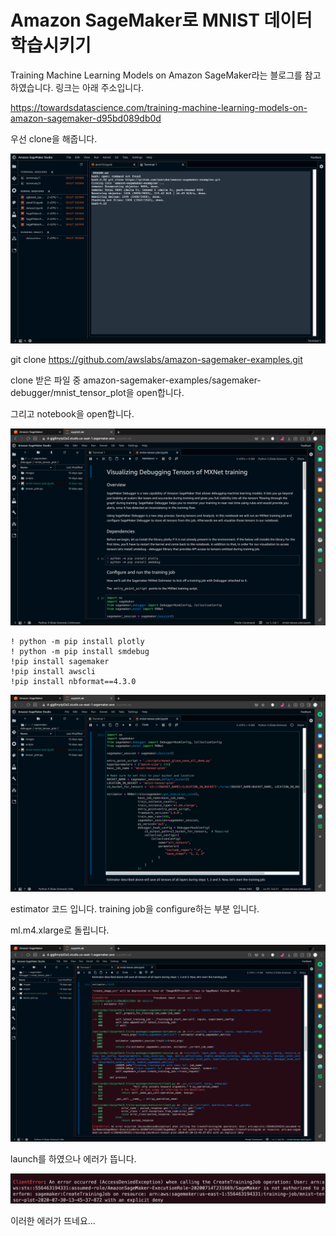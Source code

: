 # Amazon SageMaker로 MNIST 데이터 학습시키기

Training Machine Learning Models on Amazon SageMaker라는 블로그를 참고하였습니다. 링크는 아래 주소입니다.

https://towardsdatascience.com/training-machine-learning-models-on-amazon-sagemaker-d95bd089db0d

우선 clone을 해줍니다.

![clone](../MNIST/images/clone.png)

git clone https://github.com/awslabs/amazon-sagemaker-examples.git

clone 받은 파일 중 amazon-sagemaker-examples/sagemaker-debugger/mnist_tensor_plot을 open합니다.

그리고 notebook을 open합니다.

![notebook](../MNIST/images/notebook.png)

~~~ssh
! python -m pip install plotly
! python -m pip install smdebug
!pip install sagemaker
!pip install awscli
!pip install nbformat==4.3.0
~~~

![estimator](../MNIST/images/estimator.png)

estimator 코드 입니다. training job을 configure하는 부분 입니다.

ml.m4.xlarge로 돌립니다.

![launch](../MNIST/images/launch.png)

launch를 하였으나 에러가 뜹니다.

![error](../MNIST/images/error.png)

이러한 에러가 뜨네요...

